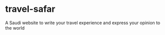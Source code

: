 # travel-safar
A Saudi website to write your travel experience and express your opinion to the world

